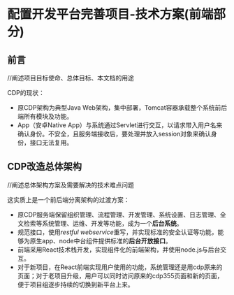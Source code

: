 # 配置开发平台完善项目-技术方案(前端部分)

## 前言
//阐述项目目标使命、总体目标、本文档的用途

CDP的现状：

* 原CDP架构为典型Java Web架构，集中部署，Tomcat容器承载整个系统前后端所有模块及功能。
* App（安卓Native App）与系统通过Servlet进行交互，以请求带入用户名来确认身份。不安全，且服务端接收后，要处理并放入session对象来确认身份，接口无法复用。 



## CDP改造总体架构
//阐述总体架构方案及需要解决的技术难点问题

这实质上是一个前后端分离架构的过渡方案：  

* 原CDP服务端保留组织管理、流程管理、开发管理、系统设置、日志管理、全文检索等系统管理、运维、开发等功能，成为一个**后台系统**。
* 规范接口，使用*restful webservice*重写，并实现标准的安全认证等功能，能够为原生app、node中台组件提供标准的**后台开放接口**。
* 前端采用React技术栈开发，实现组件化的前端架构，并使用node.js与后台交互。
* 对于新项目，在React前端实现用户使用的功能，系统管理还是用cdp原来的页面；对于老项目升级，用户可以同时访问原来的cdp355页面和新的页面，便于项目组逐步持续的切换到新平台上来。



